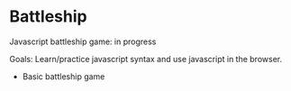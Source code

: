 # Battleship
Javascript battleship game: in progress

Goals: Learn/practice javascript syntax and use javascript in the browser. 


  * Basic battleship game
  
